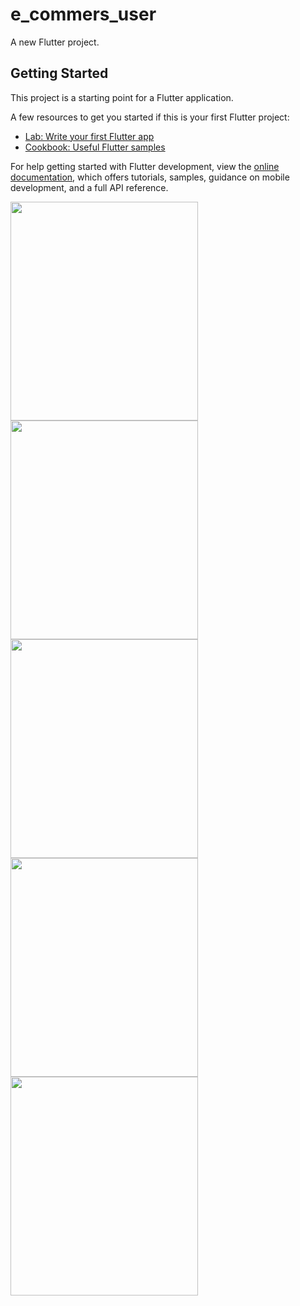# e_commers_user

A new Flutter project.

## Getting Started

This project is a starting point for a Flutter application.

A few resources to get you started if this is your first Flutter project:

- [Lab: Write your first Flutter app](https://docs.flutter.dev/get-started/codelab)
- [Cookbook: Useful Flutter samples](https://docs.flutter.dev/cookbook)

For help getting started with Flutter development, view the
[online documentation](https://docs.flutter.dev/), which offers tutorials,
samples, guidance on mobile development, and a full API reference.


<img src="https://github.com/userkrunal/e_commers_user/assets/120082312/32e1912f-99b6-45d7-bb31-10887fe6bc2" width="300" height="350">
<img src="https://github.com/userkrunal/e_commers_user/assets/120082312/6d1c61f7-8fea-4763-b366-573354ee9b47"  width="300" height="350">

<img src="https://github.com/userkrunal/e_commers_user/assets/120082312/16a078fa-57d5-4d8d-88d9-2aedf518abb4"  width="300" height="350">

<img src="https://github.com/userkrunal/e_commers_user/assets/120082312/469cbae6-b412-497e-bbeb-65869b48b007" width="300" height="350">


<img src="https://github.com/userkrunal/e_commers_user/assets/120082312/ed7c5aa0-b411-4ddc-8189-d574a8870c4b" width="300" height="350">
